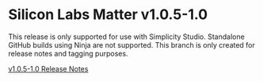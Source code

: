 # Silicon Labs Matter v1.0.5-1.0

This release is only supported for use with Simplicity Studio. Standalone GitHub builds using Ninja are not supported. This branch is only created for release notes and tagging purposes.

[v1.0.5-1.0 Release Notes](https://github.com/SiliconLabs/matter/releases/tag/v1.0.5-1.0)
